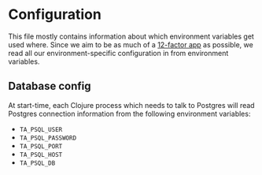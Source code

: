 # Configuration

This file mostly contains information about which environment variables get used where. Since we aim to be as much of a [12-factor app](http://12factor.net/) as possible, we read all our environment-specific configuration in from environment variables.

## Database config

At start-time, each Clojure process which needs to talk to Postgres will read Postgres connection information from the following environment variables:

* `TA_PSQL_USER`
* `TA_PSQL_PASSWORD`
* `TA_PSQL_PORT`
* `TA_PSQL_HOST`
* `TA_PSQL_DB`
